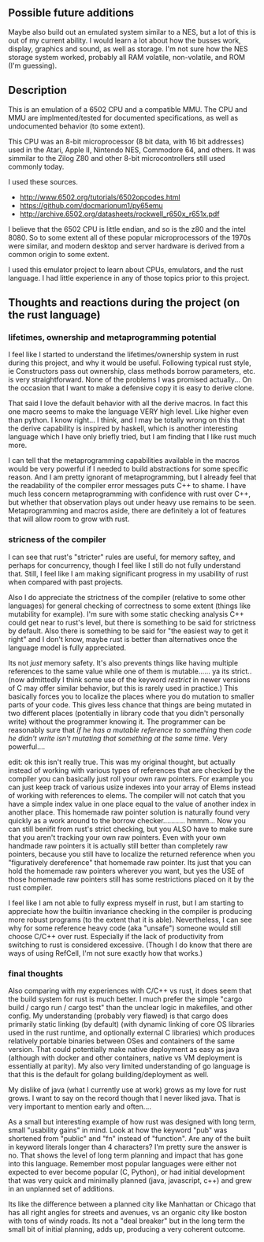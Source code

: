 ## Possible future additions

Maybe also build out an emulated system similar to a NES, but a lot of this is out of my current ability. I would learn a lot about how the busses work, display, graphics and sound, as well as storage. I'm not sure how the NES storage system worked, probably all RAM volatile, non-volatile, and ROM (I'm guessing).


## Description

This is an emulation of a 6502 CPU and a compatible MMU. The CPU and MMU are implmented/tested for documented specifications, as well as undocumented behavior (to some extent).

This CPU was an 8-bit microprocessor (8 bit data, with 16 bit addresses) used in the Atari, Apple II, Nintendo NES, Commodore 64, and others. It was simmilar to the Zilog Z80 and other 8-bit microcontrollers still used commonly today.

I used these sources.
- http://www.6502.org/tutorials/6502opcodes.html
- https://github.com/docmarionum1/py65emu
- http://archive.6502.org/datasheets/rockwell_r650x_r651x.pdf


I believe that the 6502 CPU is little endian, and so is the z80 and the intel 8080. So to some extent all of these popular microprocessors of the 1970s were similar, and modern desktop and server hardware is derived from a common origin to some extent.


I used this emulator project to learn about CPUs, emulators, and the rust language. I had little experience in any of those topics prior to this project.


## Thoughts and reactions during the project (on the rust language)

### lifetimes, ownership and metaprogramming potential

I feel like I started to understand the lifetimes/ownership system in rust during this project, and why it would be useful. Following typical rust style, ie Constructors pass out ownership, class methods borrow parameters, etc. is very straightforward. None of the problems I was promised actually... On the occasion that I want to make a defensive copy it is easy to derive clone.

That said I love the default behavior with all the derive macros. In fact this one macro seems to make the language VERY high level. Like higher even than python. I know right... I think, and I may be totally wrong on this that the derive capability is inspired by haskell, which is another interesting language which I have only briefly tried, but I am finding that I like rust much more.

 I can tell that the metaprogramming capabilities available in the macros would be very powerful if I needed to build abstractions for some specific reason. And I am pretty ignorant of metaprogramming, but I already feel that the readability of the compiler error messages puts C++ to shame. I have much less concern metaprogramming with confidence with rust over C++, but whether that observation plays out under heavy use remains to be seen. Metaprogramming and macros aside, there are definitely a lot of features that will allow room to grow with rust.


### stricness of the  compiler
I can see that rust's "stricter" rules are useful, for memory saftey, and perhaps for concurrency, though I feel like I still do not fully understand that. Still, I feel like I am making significant progress in my usability of rust when compared with past projects.

Also I do appreciate the strictness of the compiler (relative to some other languages) for general checking of correctness to some extent (things like mutability for example). I'm sure with some static checking analysis C++ could get near to rust's level, but there is something to be said for strictness by default. Also there is something to be said for "the easiest way to get it right" and I don't know, maybe rust is better than alternatives once the language model is fully appreciated.

Its not *just* memory safety. It's also prevents things like having multiple references to the same value while one of them is mutable...... ya its strict.. (now admittedly I think some use of the keyword *restrict* in newer versions of C may offer similar behavior, but this is rarely used in practice.) This basically forces you to localize the places where you do mutation to smaller parts of your code. This gives less chance that things are being mutated in two different places (potentially in library code that you didn't personally write) without the programmer knowing it. The programmer can be reasonably sure that *if he has a mutable reference to something* then *code he didn't write isn't mutating that something at the same time*. Very powerful.... 

edit: ok this isn't really true. This was my original thought, but actually instead of working with various types of references that are checked by the compiler you can basically just roll your own raw pointers. For example you can just keep track of various usize indexes into your array of Elems instead of working with references to elems. The compiler will not catch that you have a simple index value in one place equal to the value of another index in another place. This homemade raw pointer solution is naturally found very quickly as a work around to the borrow checker........... hmmm... Now you can still benifit from rust's strict checking, but you ALSO have to make sure that you aren't tracking your own raw pointers. Even with your own handmade raw pointers it is actually still better than completely raw pointers, because you still have to localize the returned reference when you "figuratively dereference" that homemade raw pointer. Its just that you can hold the homemade raw pointers wherever you want, but yes the USE of those homemade raw pointers still has some restrictions placed on it by the rust compiler.

I feel like I am not able to fully express myself in rust, but I am starting to appreciate how the builtin invariance checking in the compiler is producing more robust programs (to the extent that it is able). Nevertheless, I can see why for some reference heavy code (aka "unsafe") someone would still choose C/C++ over rust. Especially if the lack of productivity from switching to rust is considered excessive. (Though I do know that there are ways of using RefCell, I'm not sure exactly how that works.)

### final thoughts

Also comparing with my experiences with C/C++ vs rust, it does seem that the build system for rust is much better. I much prefer the simple "cargo build / cargo run / cargo test" than the unclear logic in makefiles, and other config. My understanding (probably very flawed) is that cargo does primarily static linking (by default) (with dynamic linking of core OS libraries used in the rust runtime, and optionally external C libraries) which produces relatively portable binaries between OSes and containers of the same version. That could potentially make native deployment as easy as java (although with docker and other containers, native vs VM deployment is essentially at parity). My also very limited understanding of go language is that this is the default for golang building/deployment as well.

My dislike of java (what I currently use at work) grows as my love for rust grows. I want to say on the record though that I never liked java. That is very important to mention early and often....

As a small but interesting example of how rust was designed with long term, small "usability gains" in mind. Look at how the keyword "pub" was shortened from "public" and "fn" instead of "function". Are any of the built in keyword literals longer than 4 characters? I'm pretty sure the answer is no. That shows the level of long term planning and impact that has gone into this language. Remember most popular languages were either not expected to ever become popular (C, Python), or had initial development that was very quick and minimally planned (java, javascript, c++) and grew in an unplanned set of additions. 

Its like the difference between a planned city like Manhattan or Chicago that has all right angles for streets and avenues, vs an organic city like boston with tons of windy roads. Its not a "deal breaker" but in the long term the small bit of initial planning, adds up, producing a very coherent outcome.